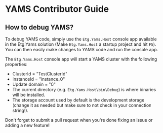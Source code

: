 # YAMS Contributor Guide

## How to debug YAMS?

To debug YAMS code, simply use the `Etg.Yams.Host` console app available in the Etg.Yams solution (Make `Etg.Yams.Host` a startup project and hit `F5`). You can then easily make changes to YAMS code and run the console app.

The `Etg.Yams.Host` console app will start a YAMS cluster with the following properties:
* ClusterId = "TestClusterId"
* InstanceId = "instance_0"
* Update domain = "0"
* The current directory (e.g. `Etg.Yams.Host\bin\Debug`) is where binaries will be installed.
* The storage account used by default is the development storage (change it as needed but make sure to not check in your connection string!).

Don't forget to submit a pull request when you're done fixing an issue or adding a new feature!
 